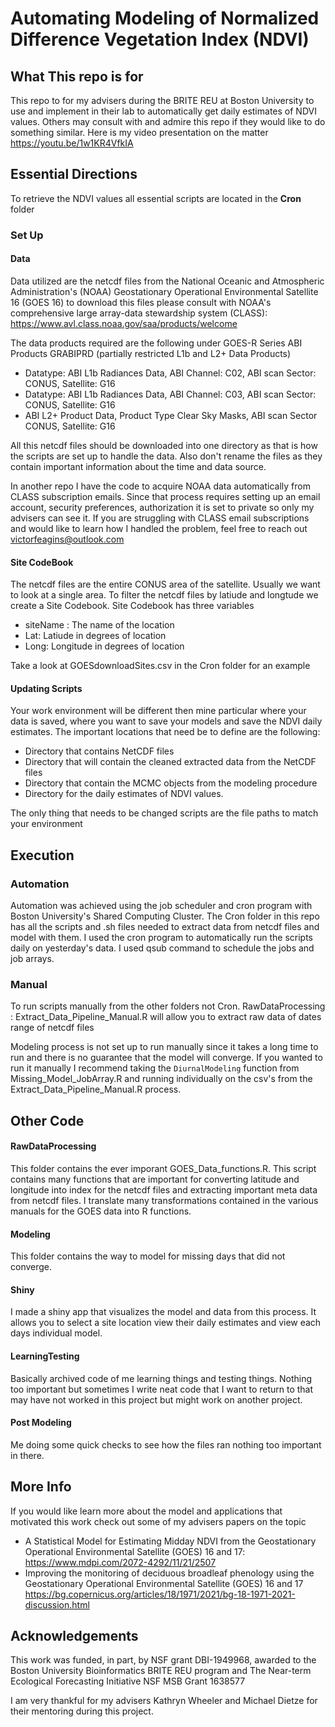 # Automating Modeling of Normalized Difference Vegetation Index (NDVI)

## What This repo is for
This repo to for my advisers during the BRITE REU at Boston University to use and implement in their lab to automatically get daily estimates of NDVI values. Others may consult with and admire this repo if they would like to do something similar. Here is my video presentation on the matter https://youtu.be/1w1KR4VfkIA 

## Essential Directions
To retrieve the NDVI values all essential scripts are located in the **Cron** folder

### Set Up
#### Data
Data utilized are the netcdf files from the National Oceanic and Atmospheric Administration's (NOAA) Geostationary Operational Environmental Satellite 16 (GOES 16) to download this files please consult with NOAA's comprehensive large array-data stewardship system (CLASS): https://www.avl.class.noaa.gov/saa/products/welcome

The data products required are the following under GOES-R Series ABI Products GRABIPRD (partially restricted L1b and L2+ Data Products) 
- Datatype: ABI L1b Radiances Data, ABI Channel: C02, ABI scan Sector: CONUS, Satellite: G16
- Datatype: ABI L1b Radiances Data, ABI Channel: C03, ABI scan Sector: CONUS, Satellite: G16
- ABI L2+ Product Data, Product Type Clear Sky Masks, ABI scan Sector CONUS, Satellite: G16

All this netcdf files should be downloaded into one directory as that is how the scripts are set up to handle the data.
Also don't rename the files as they contain important information about the time and data source.

In another repo I have the code to acquire NOAA data automatically from CLASS subscription emails. Since that process requires setting up an email account, security preferences, authorization it is set to private so only my advisers can see it. If you are struggling with CLASS email subscriptions and would like to learn how I handled the problem, feel free to reach out victorfeagins@outlook.com

#### Site CodeBook
The netcdf files are the entire CONUS area of the satellite. Usually we want to look at a single area. To filter the netcdf files by latiude and longtude we create a Site Codebook. Site Codebook has three variables
- siteName : The name of the location 
- Lat: Latiude in degrees of location
- Long: Longitude in degrees of location

Take a look at GOESdownloadSites.csv in the Cron folder for an example

#### Updating Scripts
Your work environment will be different then mine particular where your data is saved, where you want to save your models and save the NDVI daily estimates. The important locations that need be to define are the following:
- Directory that contains NetCDF files
- Directory that will contain the cleaned extracted data from the NetCDF files
- Directory that contain the MCMC objects from the modeling procedure
- Directory for the daily estimates of NDVI values. 

The only thing that needs to be changed scripts are the file paths to match your environment

## Execution 
### Automation
Automation was achieved using the job scheduler and cron program with Boston University's Shared Computing Cluster.
The Cron folder in this repo has all the scripts and .sh files needed to extract data from netcdf files and model with them. I used the cron program to automatically run the scripts daily on yesterday's data. I used qsub command to schedule the jobs and job arrays.

### Manual
To run scripts manually from the other folders not Cron.
RawDataProcessing : Extract_Data_Pipeline_Manual.R will allow you to extract raw data of dates range of netcdf files

Modeling process is not set up to run manually since it takes a long time to run and there is no guarantee that the model will converge. If you wanted to run it manually I recommend taking the `DiurnalModeling` function from Missing_Model_JobArray.R and running individually on the csv's from the Extract_Data_Pipeline_Manual.R process.

## Other Code
#### RawDataProcessing
This folder contains the ever imporant GOES_Data_functions.R. This script contains many functions that are important for converting latitude and longitude into index for the netcdf files and extracting important meta data from netcdf files. I translate many transformations contained in the various manuals for the GOES data into R functions.

#### Modeling
This folder contains the way to model for missing days that did not converge.

#### Shiny
I made a shiny app that visualizes the model and data from this process. It allows you to select a site location view their daily estimates and view each days individual model. 

#### LearningTesting
Basically archived code of me learning things and testing things. Nothing too important but sometimes I write neat code that I want to return to that may have not worked in this project but might work on another project.

#### Post Modeling
Me doing some quick checks to see how the files ran nothing too important in there.

## More Info 
If you would like learn more about the model and applications that motivated this work check out some of my advisers papers on the topic 
- A Statistical Model for Estimating Midday NDVI from the Geostationary Operational Environmental Satellite (GOES) 16 and 17: https://www.mdpi.com/2072-4292/11/21/2507
- Improving the monitoring of deciduous broadleaf phenology using the Geostationary Operational Environmental Satellite (GOES) 16 and 17 https://bg.copernicus.org/articles/18/1971/2021/bg-18-1971-2021-discussion.html

## Acknowledgements 
This work was funded, in part, by NSF grant DBI-1949968, awarded to the Boston University Bioinformatics BRITE REU program and The Near-term Ecological Forecasting Initiative NSF MSB Grant 1638577

I am very thankful for my advisers Kathryn Wheeler and Michael Dietze for their mentoring during this project.

